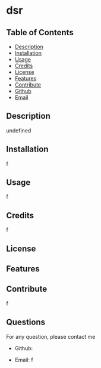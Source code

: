 # dsr
  ## Table of Contents
  - [Description](#description)
  - [Installation](#installation)
  - [Usage](#usage)
  - [Credits](#credits)
  - [License](#license)
  - [Features](#features)
  - [Contribute](#contribute)
  - [Github](#github)
  - [Email](#email)

  ## Description
  undefined

  ## Installation
  f

  ## Usage
  f

  ## Credits
f

  ## License
  

  ## Features
  

  ## Contribute
  f

  ## Questions
  For any question, please contact me
  - Github: 

  - Email: f
